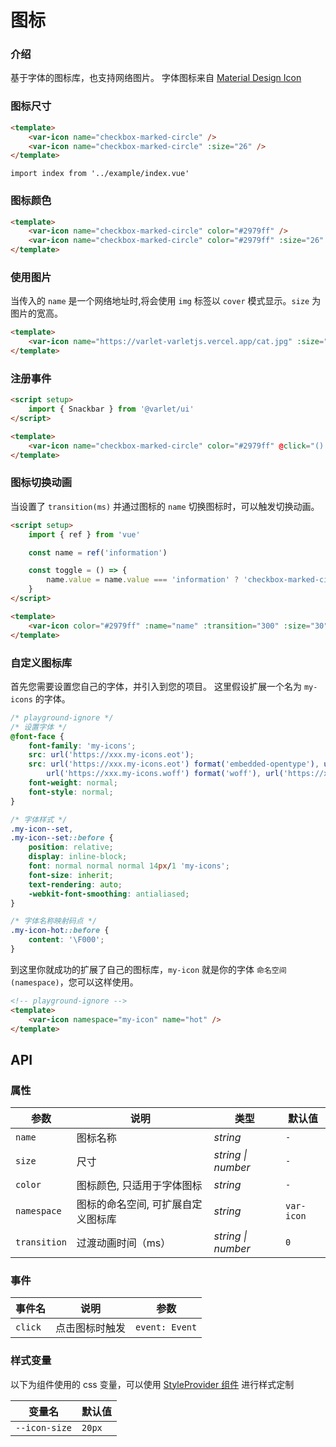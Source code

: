 # 图标

### 介绍

基于字体的图标库，也支持网络图片。
字体图标来自 [Material Design Icon](https://materialdesignicons.com/)

### 图标尺寸

```html
<template>
    <var-icon name="checkbox-marked-circle" />
    <var-icon name="checkbox-marked-circle" :size="26" />
</template>
```

```vue
import index from '../example/index.vue'
```

### 图标颜色

```html
<template>
    <var-icon name="checkbox-marked-circle" color="#2979ff" />
    <var-icon name="checkbox-marked-circle" color="#2979ff" :size="26" />
</template>
```

### 使用图片

当传入的 `name` 是一个网络地址时,将会使用 `img` 标签以 `cover` 模式显示。`size` 为图片的宽高。

```html
<template>
    <var-icon name="https://varlet-varletjs.vercel.app/cat.jpg" :size="32" />
</template>
```

### 注册事件

```html
<script setup>
    import { Snackbar } from '@varlet/ui'
</script>

<template>
    <var-icon name="checkbox-marked-circle" color="#2979ff" @click="() => Snackbar.success('点击成功')" />
</template>
```

### 图标切换动画

当设置了 `transition(ms)` 并通过图标的 `name` 切换图标时，可以触发切换动画。

```html
<script setup>
    import { ref } from 'vue'

    const name = ref('information')

    const toggle = () => {
        name.value = name.value === 'information' ? 'checkbox-marked-circle' : 'information'
    }
</script>

<template>
    <var-icon color="#2979ff" :name="name" :transition="300" :size="30" @click="toggle" />
</template>
```

### 自定义图标库

首先您需要设置您自己的字体，并引入到您的项目。
这里假设扩展一个名为 `my-icons` 的字体。

```css
/* playground-ignore */
/* 设置字体 */
@font-face {
    font-family: 'my-icons';
    src: url('https://xxx.my-icons.eot');
    src: url('https://xxx.my-icons.eot') format('embedded-opentype'), url('https://xxx.my-icons.woff2') format('woff2'),
        url('https://xxx.my-icons.woff') format('woff'), url('https://xxx.my-icons.ttf') format('truetype');
    font-weight: normal;
    font-style: normal;
}

/* 字体样式 */
.my-icon--set,
.my-icon--set::before {
    position: relative;
    display: inline-block;
    font: normal normal normal 14px/1 'my-icons';
    font-size: inherit;
    text-rendering: auto;
    -webkit-font-smoothing: antialiased;
}

/* 字体名称映射码点 */
.my-icon-hot::before {
    content: '\F000';
}
```

到这里你就成功的扩展了自己的图标库，`my-icon` 就是你的字体 `命名空间(namespace)`，您可以这样使用。

```html
<!-- playground-ignore -->
<template>
    <var-icon namespace="my-icon" name="hot" />
</template>
```

## API

### 属性

| 参数         | 说明                               | 类型               | 默认值     |
| ------------ | ---------------------------------- | ------------------ | ---------- |
| `name`       | 图标名称                           | _string_           | `-`        |
| `size`       | 尺寸                               | _string \| number_ | `-`        |
| `color`      | 图标颜色, 只适用于字体图标         | _string_           | `-`        |
| `namespace`  | 图标的命名空间, 可扩展自定义图标库 | _string_           | `var-icon` |
| `transition` | 过渡动画时间（ms）                 | _string \| number_ | `0`        |

### 事件

| 事件名  | 说明           | 参数           |
| ------- | -------------- | -------------- |
| `click` | 点击图标时触发 | `event: Event` |

### 样式变量

以下为组件使用的 css 变量，可以使用 [StyleProvider 组件](#/zh-CN/style-provider) 进行样式定制

| 变量名        | 默认值 |
| ------------- | ------ |
| `--icon-size` | `20px` |
